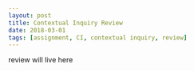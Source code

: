 ```yaml
---
layout: post
title: Contextual Inquiry Review
date: 2018-03-01
tags: [assignment, CI, contextual inquiry, review]
---
```


review will live here
